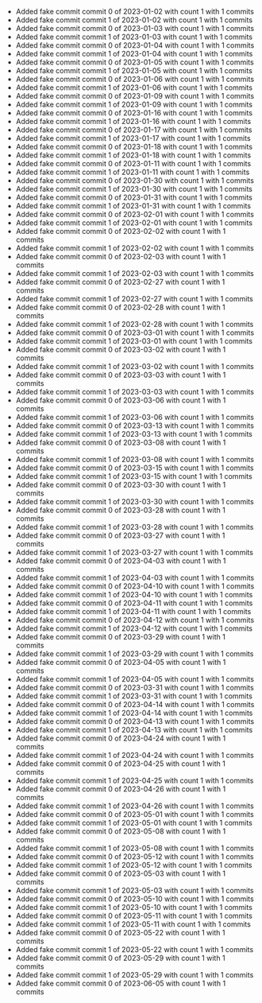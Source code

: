 - Added fake commit commit 0 of 2023-01-02 with count 1 with 1 commits
- Added fake commit commit 1 of 2023-01-02 with count 1 with 1 commits
- Added fake commit commit 0 of 2023-01-03 with count 1 with 1 commits
- Added fake commit commit 1 of 2023-01-03 with count 1 with 1 commits
- Added fake commit commit 0 of 2023-01-04 with count 1 with 1 commits
- Added fake commit commit 1 of 2023-01-04 with count 1 with 1 commits
- Added fake commit commit 0 of 2023-01-05 with count 1 with 1 commits
- Added fake commit commit 1 of 2023-01-05 with count 1 with 1 commits
- Added fake commit commit 0 of 2023-01-06 with count 1 with 1 commits
- Added fake commit commit 1 of 2023-01-06 with count 1 with 1 commits
- Added fake commit commit 0 of 2023-01-09 with count 1 with 1 commits
- Added fake commit commit 1 of 2023-01-09 with count 1 with 1 commits
- Added fake commit commit 0 of 2023-01-16 with count 1 with 1 commits
- Added fake commit commit 1 of 2023-01-16 with count 1 with 1 commits
- Added fake commit commit 0 of 2023-01-17 with count 1 with 1 commits
- Added fake commit commit 1 of 2023-01-17 with count 1 with 1 commits
- Added fake commit commit 0 of 2023-01-18 with count 1 with 1 commits
- Added fake commit commit 1 of 2023-01-18 with count 1 with 1 commits
- Added fake commit commit 0 of 2023-01-11 with count 1 with 1 commits
- Added fake commit commit 1 of 2023-01-11 with count 1 with 1 commits
- Added fake commit commit 0 of 2023-01-30 with count 1 with 1 commits
- Added fake commit commit 1 of 2023-01-30 with count 1 with 1 commits
- Added fake commit commit 0 of 2023-01-31 with count 1 with 1 commits
- Added fake commit commit 1 of 2023-01-31 with count 1 with 1 commits
- Added fake commit commit 0 of 2023-02-01 with count 1 with 1 commits
- Added fake commit commit 1 of 2023-02-01 with count 1 with 1 commits
- Added fake commit commit 0 of 2023-02-02 with count 1 with 1 commits
- Added fake commit commit 1 of 2023-02-02 with count 1 with 1 commits
- Added fake commit commit 0 of 2023-02-03 with count 1 with 1 commits
- Added fake commit commit 1 of 2023-02-03 with count 1 with 1 commits
- Added fake commit commit 0 of 2023-02-27 with count 1 with 1 commits
- Added fake commit commit 1 of 2023-02-27 with count 1 with 1 commits
- Added fake commit commit 0 of 2023-02-28 with count 1 with 1 commits
- Added fake commit commit 1 of 2023-02-28 with count 1 with 1 commits
- Added fake commit commit 0 of 2023-03-01 with count 1 with 1 commits
- Added fake commit commit 1 of 2023-03-01 with count 1 with 1 commits
- Added fake commit commit 0 of 2023-03-02 with count 1 with 1 commits
- Added fake commit commit 1 of 2023-03-02 with count 1 with 1 commits
- Added fake commit commit 0 of 2023-03-03 with count 1 with 1 commits
- Added fake commit commit 1 of 2023-03-03 with count 1 with 1 commits
- Added fake commit commit 0 of 2023-03-06 with count 1 with 1 commits
- Added fake commit commit 1 of 2023-03-06 with count 1 with 1 commits
- Added fake commit commit 0 of 2023-03-13 with count 1 with 1 commits
- Added fake commit commit 1 of 2023-03-13 with count 1 with 1 commits
- Added fake commit commit 0 of 2023-03-08 with count 1 with 1 commits
- Added fake commit commit 1 of 2023-03-08 with count 1 with 1 commits
- Added fake commit commit 0 of 2023-03-15 with count 1 with 1 commits
- Added fake commit commit 1 of 2023-03-15 with count 1 with 1 commits
- Added fake commit commit 0 of 2023-03-30 with count 1 with 1 commits
- Added fake commit commit 1 of 2023-03-30 with count 1 with 1 commits
- Added fake commit commit 0 of 2023-03-28 with count 1 with 1 commits
- Added fake commit commit 1 of 2023-03-28 with count 1 with 1 commits
- Added fake commit commit 0 of 2023-03-27 with count 1 with 1 commits
- Added fake commit commit 1 of 2023-03-27 with count 1 with 1 commits
- Added fake commit commit 0 of 2023-04-03 with count 1 with 1 commits
- Added fake commit commit 1 of 2023-04-03 with count 1 with 1 commits
- Added fake commit commit 0 of 2023-04-10 with count 1 with 1 commits
- Added fake commit commit 1 of 2023-04-10 with count 1 with 1 commits
- Added fake commit commit 0 of 2023-04-11 with count 1 with 1 commits
- Added fake commit commit 1 of 2023-04-11 with count 1 with 1 commits
- Added fake commit commit 0 of 2023-04-12 with count 1 with 1 commits
- Added fake commit commit 1 of 2023-04-12 with count 1 with 1 commits
- Added fake commit commit 0 of 2023-03-29 with count 1 with 1 commits
- Added fake commit commit 1 of 2023-03-29 with count 1 with 1 commits
- Added fake commit commit 0 of 2023-04-05 with count 1 with 1 commits
- Added fake commit commit 1 of 2023-04-05 with count 1 with 1 commits
- Added fake commit commit 0 of 2023-03-31 with count 1 with 1 commits
- Added fake commit commit 1 of 2023-03-31 with count 1 with 1 commits
- Added fake commit commit 0 of 2023-04-14 with count 1 with 1 commits
- Added fake commit commit 1 of 2023-04-14 with count 1 with 1 commits
- Added fake commit commit 0 of 2023-04-13 with count 1 with 1 commits
- Added fake commit commit 1 of 2023-04-13 with count 1 with 1 commits
- Added fake commit commit 0 of 2023-04-24 with count 1 with 1 commits
- Added fake commit commit 1 of 2023-04-24 with count 1 with 1 commits
- Added fake commit commit 0 of 2023-04-25 with count 1 with 1 commits
- Added fake commit commit 1 of 2023-04-25 with count 1 with 1 commits
- Added fake commit commit 0 of 2023-04-26 with count 1 with 1 commits
- Added fake commit commit 1 of 2023-04-26 with count 1 with 1 commits
- Added fake commit commit 0 of 2023-05-01 with count 1 with 1 commits
- Added fake commit commit 1 of 2023-05-01 with count 1 with 1 commits
- Added fake commit commit 0 of 2023-05-08 with count 1 with 1 commits
- Added fake commit commit 1 of 2023-05-08 with count 1 with 1 commits
- Added fake commit commit 0 of 2023-05-12 with count 1 with 1 commits
- Added fake commit commit 1 of 2023-05-12 with count 1 with 1 commits
- Added fake commit commit 0 of 2023-05-03 with count 1 with 1 commits
- Added fake commit commit 1 of 2023-05-03 with count 1 with 1 commits
- Added fake commit commit 0 of 2023-05-10 with count 1 with 1 commits
- Added fake commit commit 1 of 2023-05-10 with count 1 with 1 commits
- Added fake commit commit 0 of 2023-05-11 with count 1 with 1 commits
- Added fake commit commit 1 of 2023-05-11 with count 1 with 1 commits
- Added fake commit commit 0 of 2023-05-22 with count 1 with 1 commits
- Added fake commit commit 1 of 2023-05-22 with count 1 with 1 commits
- Added fake commit commit 0 of 2023-05-29 with count 1 with 1 commits
- Added fake commit commit 1 of 2023-05-29 with count 1 with 1 commits
- Added fake commit commit 0 of 2023-06-05 with count 1 with 1 commits
